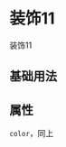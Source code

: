 <!-- 加载 demo 组件 start -->
<script setup>
import demo from './demo.vue'
</script>
<!-- 加载 demo 组件 end -->

<!-- 正文开始 -->

# 装饰11

装饰11

## 基础用法
<Preview comp-name="Decoration11" demo-name="demo">
  <demo />
</Preview>

## 属性
`color`，同上

